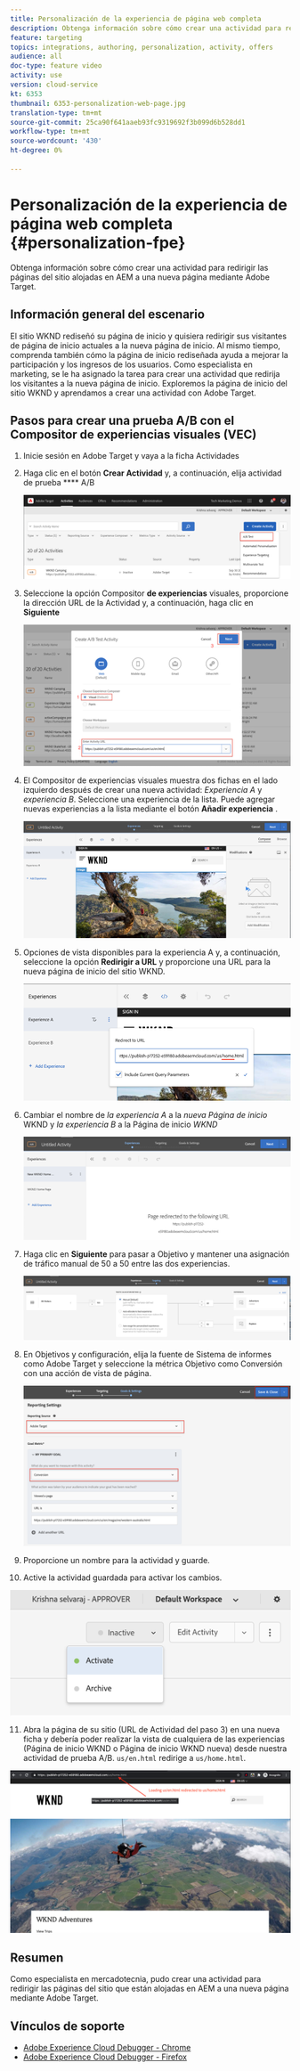 ```yaml
---
title: Personalización de la experiencia de página web completa
description: Obtenga información sobre cómo crear una actividad para redirigir las páginas del sitio alojadas en AEM a una nueva página mediante Adobe Target.
feature: targeting
topics: integrations, authoring, personalization, activity, offers
audience: all
doc-type: feature video
activity: use
version: cloud-service
kt: 6353
thumbnail: 6353-personalization-web-page.jpg
translation-type: tm+mt
source-git-commit: 25ca90f641aaeb93fc9319692f3b099d6b528dd1
workflow-type: tm+mt
source-wordcount: '430'
ht-degree: 0%

---
```



# Personalización de la experiencia de página web completa {#personalization-fpe}

Obtenga información sobre cómo crear una actividad para redirigir las páginas del sitio alojadas en AEM a una nueva página mediante Adobe Target.

## Información general del escenario

El sitio WKND rediseñó su página de inicio y quisiera redirigir sus visitantes de página de inicio actuales a la nueva página de inicio. Al mismo tiempo, comprenda también cómo la página de inicio rediseñada ayuda a mejorar la participación y los ingresos de los usuarios. Como especialista en marketing, se le ha asignado la tarea para crear una actividad que redirija los visitantes a la nueva página de inicio. Exploremos la página de inicio del sitio WKND y aprendamos a crear una actividad con Adobe Target.

## Pasos para crear una prueba A/B con el Compositor de experiencias visuales (VEC)

1. Inicie sesión en Adobe Target y vaya a la ficha Actividades
2. Haga clic en el botón **Crear Actividad** y, a continuación, elija actividad de prueba **** A/B

   ![Actividad A/B](assets/ab-target-activity.png)

3. Seleccione la opción Compositor **de experiencias** visuales, proporcione la dirección URL de la Actividad y, a continuación, haga clic en **Siguiente**

   ![URL de actividad](assets/ab-test-url.png)

4. El Compositor de experiencias visuales muestra dos fichas en el lado izquierdo después de crear una nueva actividad: *Experiencia A* y *experiencia B*. Seleccione una experiencia de la lista. Puede agregar nuevas experiencias a la lista mediante el botón **Añadir experiencia** .

   ![Opciones de experiencia](assets/experience-options.png)

5. Opciones de vista disponibles para la experiencia A y, a continuación, seleccione la opción **Redirigir a URL** y proporcione una URL para la nueva página de inicio del sitio WKND.

   ![Dirección URL de redireccionamiento](assets/redirect-url.png)

6. Cambiar el nombre de *la experiencia A* a la *nueva Página de inicio* WKND y *la experiencia B* a la Página de inicio *WKND*

   ![Aventuras](assets/new-experiences.png)

7. Haga clic en **Siguiente** para pasar a Objetivo y mantener una asignación de tráfico manual de 50 a 50 entre las dos experiencias.

   ![Direccionamiento](assets/targeting.png)

8. En Objetivos y configuración, elija la fuente de Sistema de informes como Adobe Target y seleccione la métrica Objetivo como Conversión con una acción de vista de página.

   ![Objetivos](assets/goals.png)

9. Proporcione un nombre para la actividad y guarde.
10. Active la actividad guardada para activar los cambios.

   ![Objetivos](assets/activate.png)

11. Abra la página de su sitio (URL de Actividad del paso 3) en una nueva ficha y debería poder realizar la vista de cualquiera de las experiencias (Página de inicio WKND o Página de inicio WKND nueva) desde nuestra actividad de prueba A/B. `us/en.html` redirige a `us/home.html`.

   ![Objetivos](assets/redirect-test.png)

## Resumen

Como especialista en mercadotecnia, pudo crear una actividad para redirigir las páginas del sitio que están alojadas en AEM a una nueva página mediante Adobe Target.

## Vínculos de soporte

* [Adobe Experience Cloud Debugger - Chrome](https://chrome.google.com/webstore/detail/adobe-experience-cloud-de/ocdmogmohccmeicdhlhhgepeaijenapj)
* [Adobe Experience Cloud Debugger - Firefox](https://addons.mozilla.org/en-US/firefox/addon/adobe-experience-platform-dbg/)

